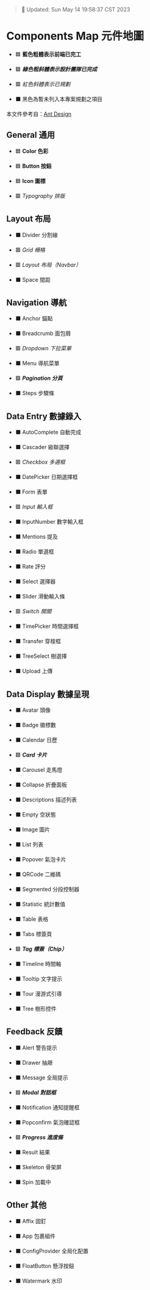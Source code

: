 > 📌 Updated: Sun May 14 19:58:37 CST 2023

# Components Map 元件地圖

- 🟦 **藍色粗體表示前端已完工**

- 🟩 ***綠色粗斜體表示設計團隊已完成***

- 🟥 *紅色斜體表示已規劃*

- ⬛️ 黑色為暫未列入本專案規劃之項目

本文件參考自：[Ant Design](https://ant.design/components/overview-cn/)

## General 通用

- 🟦 **Color 色彩**

- 🟦 **Button 按鈕**

- 🟦 **Icon 圖標**

- 🟥 *Typography 排版*
## Layout 布局

- ⬛️ Divider 分割線

- 🟥 *Grid 柵格*

- 🟥 *Layout 布局（Navbar）*

- ⬛️ Space 間距
## Navigation 導航

- ⬛️ Anchor 錨點

- ⬛️ Breadcrumb 面包屑

- 🟥 *Dropdown 下拉菜單*

- ⬛️ Menu 導航菜單

- 🟩 ***Pagination 分頁***

- ⬛️ Steps 步驟條
## Data Entry 數據錄入

- ⬛️ AutoComplete 自動完成

- ⬛️ Cascader 級聯選擇

- 🟥 *Checkbox 多選框*

- ⬛️ DatePicker 日期選擇框

- ⬛️ Form 表單

- 🟥 *Input 輸入框*

- ⬛️ InputNumber 數字輸入框

- ⬛️ Mentions 提及

- ⬛️ Radio 單選框

- ⬛️ Rate 評分

- ⬛️ Select 選擇器

- ⬛️ Slider 滑動輸入條

- 🟥 *Switch 開關*

- ⬛️ TimePicker 時間選擇框

- ⬛️ Transfer 穿梭框

- ⬛️ TreeSelect 樹選擇

- ⬛️ Upload 上傳
## Data Display 數據呈現

- ⬛️ Avatar 頭像

- ⬛️ Badge 徽標數

- ⬛️ Calendar 日歷

- 🟩 ***Card 卡片***

- ⬛️ Carousel 走馬燈

- ⬛️ Collapse 折疊面板

- ⬛️ Descriptions 描述列表

- ⬛️ Empty 空狀態

- ⬛️ Image 圖片

- ⬛️ List 列表

- ⬛️ Popover 氣泡卡片

- ⬛️ QRCode 二維碼

- ⬛️ Segmented 分段控制器

- ⬛️ Statistic 統計數值

- ⬛️ Table 表格

- ⬛️ Tabs 標簽頁

- 🟩 ***Tag 標簽（Chip）***

- ⬛️ Timeline 時間軸

- ⬛️ Tooltip 文字提示

- ⬛️ Tour 漫游式引導

- ⬛️ Tree 樹形控件
## Feedback 反饋

- ⬛️ Alert 警告提示

- ⬛️ Drawer 抽屜

- ⬛️ Message 全局提示

- 🟩 ***Modal 對話框***

- ⬛️ Notification 通知提醒框

- ⬛️ Popconfirm 氣泡確認框

- 🟩 ***Progress 進度條***

- ⬛️ Result 結果

- ⬛️ Skeleton 骨架屏

- ⬛️ Spin 加載中
## Other 其他

- ⬛️ Affix 固釘

- ⬛️ App 包裹組件

- ⬛️ ConfigProvider 全局化配置

- ⬛️ FloatButton 懸浮按鈕

- ⬛️ Watermark 水印